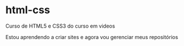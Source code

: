 # html-css
 Curso de HTML5 e CSS3 do curso em videos

Estou aprendendo a criar sites e agora vou gerenciar meus repositórios